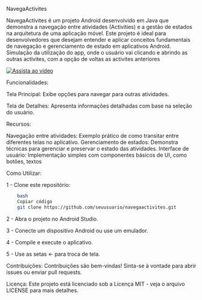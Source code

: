 NavegaActivites

NavegaActivites é um projeto Android desenvolvido em Java que demonstra a navegação entre atividades (Activities) e a gestão de estados na arquitetura de uma aplicação móvel. Este projeto é ideal para desenvolvedores que desejam entender e aplicar conceitos fundamentais de navegação e gerenciamento de estado em aplicativos Android.
Simulação da utilização do app, onde o usuário vai clicando e abrindo as outras activites, com a opção de voltas as activites anteriores

[![Assista ao vídeo](https://img.shields.io/badge/YouTube-%23FF0000.svg?style=for-the-badge&logo=YouTube&logoColor=white)](https://youtu.be/HW5EWImQrBI)


Funcionalidades:

Tela Principal: 
Exibe opções para navegar para outras atividades.

Tela de Detalhes: 
Apresenta informações detalhadas com base na seleção do usuário.

Recursos:

Navegação entre atividades: Exemplo prático de como transitar entre diferentes telas no aplicativo.
Gerenciamento de estados: Demonstra técnicas para gerenciar e preservar o estado das atividades.
Interface de usuário: Implementação simples com componentes básicos de UI, como botões, textos

Como Utilizar:

   

1 - Clone este repositório: 

```sh
    bash
    Copiar código
    git clone https://github.com/seuusuario/navegaactivites.git
 ```

2 - Abra o projeto no Android Studio.

3 - Conecte um dispositivo Android ou use um emulador.

4 - Compile e execute o aplicativo.

5 - Use as setas <- para troca de tela.

Contribuições: Contribuições são bem-vindas! Sinta-se à vontade para abrir issues ou enviar pull requests.

Licença: Este projeto está licenciado sob a Licença MIT - veja o arquivo LICENSE para mais detalhes.

